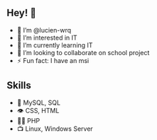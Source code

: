 ## Hey! 👋

- 👋 I’m @lucien-wrq
- 👀 I’m interested in IT
- 🌱 I’m currently learning IT
- 💞️ I’m looking to collaborate on school project
- ⚡ Fun fact: I have an msi

## Skills

- 💽 MySQL, SQL
- 👁️ CSS, HTML
- 👨‍💻 PHP
- 📺 Linux, Windows Server
<!---
lucien-wrq/lucien-wrq is a ✨ special ✨ repository because its `README.md` (this file) appears on your GitHub profile.
You can click the Preview link to take a look at your changes.
--->
